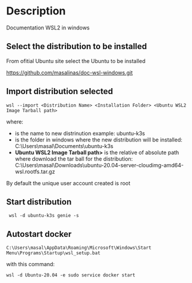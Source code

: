 # Description
Documentation WSL2 in windows

## Select the distribution to be installed

From ofitial Ubuntu site select the Ubuntu to be installed

https://github.com/masalinas/doc-wsl-windows.git

## Import distribution selected

```
wsl --import <Distribution Name> <Installation Folder> <Ubuntu WSL2 Image Tarball path>
```

where:
- **<Distribution Name>** is the name to new distrinution example: ubuntu-k3s
- **<Installation Folder>** is the folder in windows where the new distribution will be installed: C:\Users\masal\Documents\ubuntu-k3s
- **Ubuntu WSL2 Image Tarball path>** is the relative of absolute path where download the tar ball for the distribution: C:\Users\masal\Downloads\ubuntu-20.04-server-cloudimg-amd64-wsl.rootfs.tar.gz

By default the unique user account created is root

## Start distribution

```
 wsl -d ubuntu-k3s genie -s
```

## Autostart docker
  
```
C:\Users\masal\AppData\Roaming\Microsoft\Windows\Start Menu\Programs\Startup\wsl_setup.bat
```
 
with this command:
 
```
wsl -d Ubuntu-20.04 -e sudo service docker start
```
 
